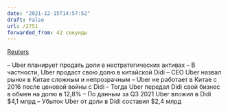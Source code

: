 ```yaml
---
date: "2021-12-15T14:57:52"
draft: False
url: /2751
forwarded_from: 42 секунды
---
```


[Reuters](https://www.reuters.com/technology/uber-looks-sell-didi-other-non-strategic-stakes-uber-ceo-ubs-conference-2021-12-14/)

– Uber планирует продать доли в нестратегических активах
– В частности, Uber продаст свою долю в китайской Didi
– CEO Uber назвал рынок в Китае сложным и непрозрачным
– Uber не работает в Китае с 2016 после ценовой войны с Didi
– Тогда Uber передал Didi свой бизнес в обмен на долю в 12,8%
– По данным за Q3 2021 Uber вложил в Didi $4,1 млрд
– Убыток Uber от доли в Didi составил $2,4 млрд
